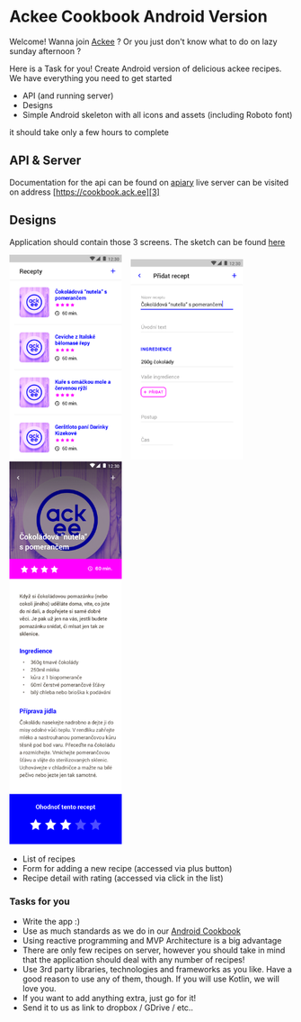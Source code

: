 # Ackee Cookbook Android Version

Welcome! Wanna join [Ackee][1] ? Or you just don't know what to do on lazy sunday afternoon ?

Here is a Task for you! Create Android version of delicious ackee recipes. We have everything you need to get started
- API (and running server)
- Designs
- Simple Android skeleton with all icons and assets (including Roboto font)

it should take only a few hours to complete

## API & Server
Documentation for the api can be found on [apiary][2]
live server can be visited on address [https://cookbook.ack.ee][3]

## Designs
Application should contain those 3 screens. The sketch can be found [here][4]

<img src="https://raw.githubusercontent.com/AckeeCZ/cookbook-android-task/master/screens/01_list.png" width="200">&nbsp;&nbsp;&nbsp;
<img src="https://raw.githubusercontent.com/AckeeCZ/cookbook-android-task/master/screens/03_add.png" width="200">&nbsp;
<img src="https://raw.githubusercontent.com/AckeeCZ/cookbook-android-task/master/screens/02_detail.png" width="200">&nbsp;&nbsp;&nbsp;


- List of recipes
- Form for adding a new recipe (accessed via plus button)
- Recipe detail with rating (accessed via click in the list)

### Tasks for you

- Write the app :)
- Use as much standards as we do in our [Android Cookbook][5]
- Using reactive programming and MVP Architecture is a big advantage
- There are only few recipes on server, however you should take in mind that the application should deal with any number of recipes!
- Use 3rd party libraries, technologies and frameworks as you like. Have a good reason to use any of them, though.  If you will use Kotlin, we will love you.
- If you want to add anything extra, just go for it!
- Send it to us as link to dropbox / GDrive / etc..

[1]:	https://ackee.cz
[2]:	http://docs.cookbook3.apiary.io/#introduction/recipes
[3]:	https://cookbook.ack.ee
[4]:	https://raw.githubusercontent.com/AckeeCZ/cookbook-android-task/master/screens/ackee_cookbook.sketch
[5]:	https://github.com/AckeeCZ/android-cookbook